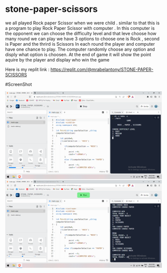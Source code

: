 # stone-paper-scissors
 
we all played Rock paper Scissor when we were child . similar to that this is a program to play Rock Paper Scissor with computer . In this computer is the opponent 
we can choose the difficulty level and that leve choose how many round we can play
we have 3 options to choose one is Rock , second is Paper and the thrird is Scissors
In each round the player and computer have one chance to play.
The computer randomly choose any option and disply what option is choosen.
At the end of game it will show the point aquire by the player and display who win the game

Here is my replit link : https://replit.com/@mrabelantony/STONE-PAPER-SCISSORS


#ScreenShot

![Capture1](/screenshot/1.png)
![Capture1](/screenshot/2.png)
